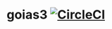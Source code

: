 # goias3  [![CircleCI](https://circleci.com/gh/Abdullah2993/goias3.svg?style=shield&circle-token=273fb4325a90ee265177b5d8c9948b46cc130ffc)](https://circleci.com/gh/Abdullah2993/goias3)